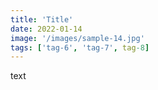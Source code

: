 ```yaml
---
title: 'Title'
date: 2022-01-14
image: '/images/sample-14.jpg'
tags: ['tag-6', 'tag-7', tag-8]
---
```


text
